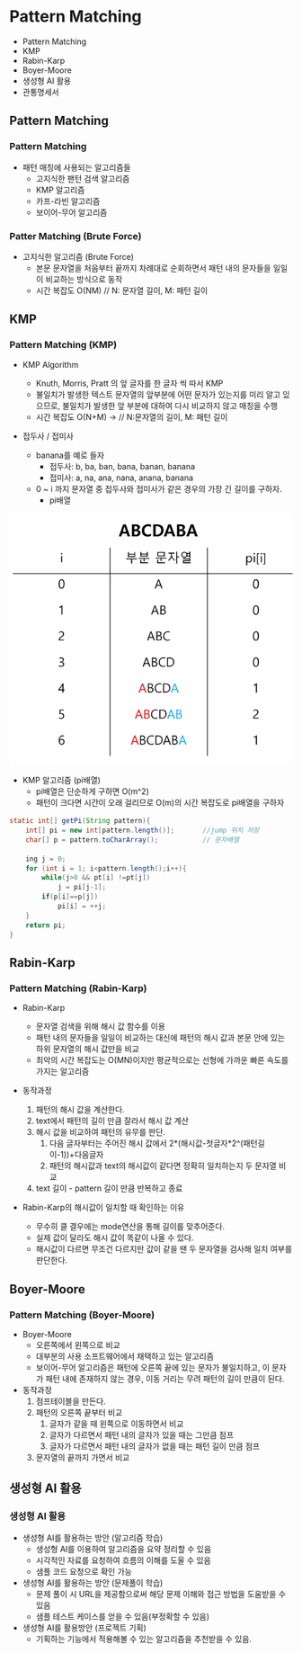 # Pattern Matching
- Pattern Matching
- KMP
- Rabin-Karp
- Boyer-Moore
- 생성형 AI 활용
- 관통명세서

## Pattern Matching
### Pattern Matching
- 패턴 매칭에 사용되는 알고리즘들
    - 고지식한 팬턴 검색 알고리즘
    - KMP 알고리즘
    - 카프-라빈 알고리즘
    - 보이어-무어 알고리즘

### Patter Matching (Brute Force)
- 고지식한 알고리즘 (Brute Force)
    - 본문 문자열을 처음부터 끝까지 차례대로 순회하면서 패턴 내의 문자들을 일일이 비교하는 방식으로 동작
    - 시간 복잡도 O(NM) // N: 문자열 길이, M: 패턴 길이

## KMP 
### Pattern Matching (KMP)
- KMP Algorithm
    - Knuth, Morris, Pratt 의 앞 글자를 한 글자 씩 따서 KMP
    - 불일치가 발생한 텍스트 문자열의 앞부분에 어떤 문자가 있는지를 미리 알고 있으므로, 불일치가 발생한 앞 부분에 대하여 다시 비교하지 않고 매칭을 수행
    - 시간 복잡도 O(N+M) -> // N:문자열의 길이, M: 패턴 길이

- 접두사 / 접미사
    - banana를 예로 들자
        - 접두사: b, ba, ban, bana, banan, banana
        - 접미사: a, na, ana, nana, anana, banana
    - 0 ~ i 까지 문자열 중 접두사와 접미사가 같은 경우의 가장 긴 길이를 구하자.
        - pi배열

![image](./image/abcdaba.PNG)

- KMP 알고리즘 (pi배열)
    - pi배열은 단순하게 구하면 O(m^2)
    - 패턴이 크다면 시간이 오래 걸리므로 O(m)의 시간 복잡도로 pi배열을 구하자

``` java
static int[] getPi(String pattern){
    int[] pi = new int[pattern.length()];       //jump 위치 저장 
    char[] p = pattern.toCharArray();           // 문자배열
    
    ing j = 0;
    for (int i = 1; i<pattern.length();i++){
        while(j>0 && pt[i] !=pt[j])
            j = pi[j-1];
        if(p[i]==p[j])
            pi[i] = ++j;
    }
    return pi;
}
```

## Rabin-Karp
### Pattern Matching (Rabin-Karp)
- Rabin-Karp
    - 문자열 검색을 위해 해시 값 함수를 이용
    - 패턴 내의 문자들을 일일이 비교하는 대신에 패턴의 해시 값과 본문 안에 있는 하위 문자열의 해시 값만을 비교
    - 최악의 시간 복잡도는 O(MN)이지만 평균적으로는 선형에 가까운 빠른 속도를 가지는 알고리즘

- 동작과정
    1. 패턴의 해시 값을 계산한다.
    2. text에서 패턴의 길이 만큼 잘라서 해시 값 계산
    3. 해시 값을 비교하여 패턴의 유무를 판단.
        1. 다음 글자부터는 주어진 해시 값에서 2*(해시값-첫글자*2^(패턴길이-1))+다음글자
        2. 패턴의 해시값과 text의 해시값이 같다면 정확히 일치하는지 두 문자열 비교
    4. text 길이 - pattern 길이 만큼 반복하고 종료

- Rabin-Karp의 해시값이 일치할 때 확인하는 이유
    - 무수히 클 결우에는 mode연산을 통해 길이를 맞추어준다.
    - 실제 값이 달라도 해시 값이 똑같이 나올 수 있다.
    - 해시값이 다르면 무조건 다르지만 값이 같을 땐 두 문자열을 검사해 일치 여부를 판단한다.

## Boyer-Moore
### Pattern Matching (Boyer-Moore)
- Boyer-Moore
    - 오른쪽에서 왼쪽으로 비교
    - 대부분의 사용 소프트웨어에서 채택하고 있는 알고리즘
    - 보이어-무어 알고리즘은 패턴에 오른쪽 끝에 있는 문자가 불일치하고, 이 문자가 패턴 내에 존재하지 않는 경우, 이동 거리는 무려 패턴의 길이 만큼이 된다.
- 동작과정
    1. 점프테이블을 만든다.
    2. 패턴의 오른쪽 끝부터 비교
        1. 글자가 같을 때 왼쪽으로 이동하면서 비교
        2. 글자가 다르면서 패턴 내의 글자가 있을 때는 그만큼 점프
        3. 글자가 다르면서 패턴 내의 글자가 없을 때는 패턴 길이 만큼 점프
    3. 문자열의 끝까지 가면서 비교

## 생성형 AI 활용
### 생성형 AI 활용
- 생성형 AI를 활용하는 방안 (알고리즘 학습)
    - 생성형 AI를 이용하여 알고리즘을 요약 정리할 수 있음
    - 시각적인 자료를 요청하여 흐름의 이해를 도울 수 있음
    - 샘플 코드 요청으로 확인 가능
- 생성형 AI를 활용하는 방안 (문제풀이 학습)
    - 문제 풀이 시 URL을 제공함으로써 해당 문제 이해와 접근 방법을 도움받을 수 있음
    - 샘플 테스트 케이스를 얻을 수 있음(부정확할 수 있음)
- 생성형 AI를 활용방안 (프로젝트 기획)
    - 기획하는 기능에서 적용해볼 수 있는 알고리즘을 추천받을 수 있음.